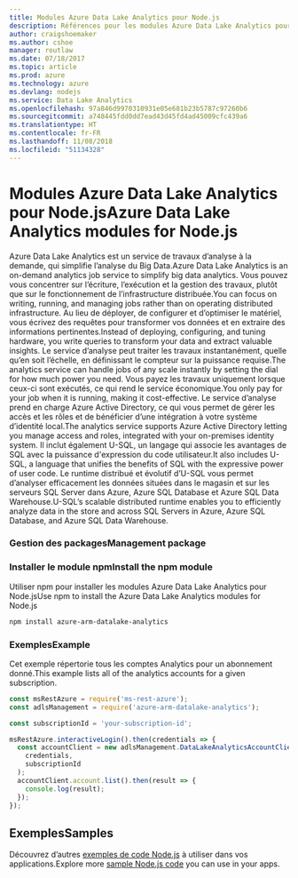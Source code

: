 ```yaml
---
title: Modules Azure Data Lake Analytics pour Node.js
description: Références pour les modules Azure Data Lake Analytics pour Node.js
author: craigshoemaker
ms.author: cshoe
manager: routlaw
ms.date: 07/18/2017
ms.topic: article
ms.prod: azure
ms.technology: azure
ms.devlang: nodejs
ms.service: Data Lake Analytics
ms.openlocfilehash: 97a846d9970310931e05e681b23b5787c97260b6
ms.sourcegitcommit: a748445fdd0dd7ead43d45fd4ad45009cfc439a6
ms.translationtype: HT
ms.contentlocale: fr-FR
ms.lasthandoff: 11/08/2018
ms.locfileid: "51134328"
---
```

# <a name="azure-data-lake-analytics-modules-for-nodejs"></a><span data-ttu-id="3fe79-103">Modules Azure Data Lake Analytics pour Node.js</span><span class="sxs-lookup"><span data-stu-id="3fe79-103">Azure Data Lake Analytics modules for Node.js</span></span>

<span data-ttu-id="3fe79-104">Azure Data Lake Analytics est un service de travaux d’analyse à la demande, qui simplifie l’analyse du Big Data.</span><span class="sxs-lookup"><span data-stu-id="3fe79-104">Azure Data Lake Analytics is an on-demand analytics job service to simplify big data analytics.</span></span> <span data-ttu-id="3fe79-105">Vous pouvez vous concentrer sur l’écriture, l’exécution et la gestion des travaux, plutôt que sur le fonctionnement de l’infrastructure distribuée.</span><span class="sxs-lookup"><span data-stu-id="3fe79-105">You can focus on writing, running, and managing jobs rather than on operating distributed infrastructure.</span></span> <span data-ttu-id="3fe79-106">Au lieu de déployer, de configurer et d’optimiser le matériel, vous écrivez des requêtes pour transformer vos données et en extraire des informations pertinentes.</span><span class="sxs-lookup"><span data-stu-id="3fe79-106">Instead of deploying, configuring, and tuning hardware, you write queries to transform your data and extract valuable insights.</span></span> <span data-ttu-id="3fe79-107">Le service d’analyse peut traiter les travaux instantanément, quelle qu’en soit l’échelle, en définissant le compteur sur la puissance requise.</span><span class="sxs-lookup"><span data-stu-id="3fe79-107">The analytics service can handle jobs of any scale instantly by setting the dial for how much power you need.</span></span> <span data-ttu-id="3fe79-108">Vous payez les travaux uniquement lorsque ceux-ci sont exécutés, ce qui rend le service économique.</span><span class="sxs-lookup"><span data-stu-id="3fe79-108">You only pay for your job when it is running, making it cost-effective.</span></span> <span data-ttu-id="3fe79-109">Le service d’analyse prend en charge Azure Active Directory, ce qui vous permet de gérer les accès et les rôles et de bénéficier d’une intégration à votre système d’identité local.</span><span class="sxs-lookup"><span data-stu-id="3fe79-109">The analytics service supports Azure Active Directory letting you manage access and roles, integrated with your on-premises identity system.</span></span> <span data-ttu-id="3fe79-110">Il inclut également U-SQL, un langage qui associe les avantages de SQL avec la puissance d'expression du code utilisateur.</span><span class="sxs-lookup"><span data-stu-id="3fe79-110">It also includes U-SQL, a language that unifies the benefits of SQL with the expressive power of user code.</span></span> <span data-ttu-id="3fe79-111">Le runtime distribué et évolutif d’U-SQL vous permet d’analyser efficacement les données situées dans le magasin et sur les serveurs SQL Server dans Azure, Azure SQL Database et Azure SQL Data Warehouse.</span><span class="sxs-lookup"><span data-stu-id="3fe79-111">U-SQL’s scalable distributed runtime enables you to efficiently analyze data in the store and across SQL Servers in Azure, Azure SQL Database, and Azure SQL Data Warehouse.</span></span>

### <a name="management-package"></a><span data-ttu-id="3fe79-112">Gestion des packages</span><span class="sxs-lookup"><span data-stu-id="3fe79-112">Management package</span></span>

### <a name="install-the-npm-module"></a><span data-ttu-id="3fe79-113">Installer le module npm</span><span class="sxs-lookup"><span data-stu-id="3fe79-113">Install the npm module</span></span>

<span data-ttu-id="3fe79-114">Utiliser npm pour installer les modules Azure Data Lake Analytics pour Node.js</span><span class="sxs-lookup"><span data-stu-id="3fe79-114">Use npm to install the Azure Data Lake Analytics modules for Node.js</span></span>

```bash
npm install azure-arm-datalake-analytics
```

### <a name="example"></a><span data-ttu-id="3fe79-115">Exemples</span><span class="sxs-lookup"><span data-stu-id="3fe79-115">Example</span></span>

<span data-ttu-id="3fe79-116">Cet exemple répertorie tous les comptes Analytics pour un abonnement donné.</span><span class="sxs-lookup"><span data-stu-id="3fe79-116">This example lists all of the analytics accounts for a given subscription.</span></span>

```javascript
const msRestAzure = require('ms-rest-azure');
const adlsManagement = require('azure-arm-datalake-analytics');

const subscriptionId = 'your-subscription-id';

msRestAzure.interactiveLogin().then(credentials => {
  const accountClient = new adlsManagement.DataLakeAnalyticsAccountClient(
    credentials,
    subscriptionId
  );
  accountClient.account.list().then(result => {
    console.log(result);
  });
});
```

## <a name="samples"></a><span data-ttu-id="3fe79-117">Exemples</span><span class="sxs-lookup"><span data-stu-id="3fe79-117">Samples</span></span>

<span data-ttu-id="3fe79-118">Découvrez d’autres [exemples de code Node.js](https://azure.microsoft.com/resources/samples/?platform=nodejs) à utiliser dans vos applications.</span><span class="sxs-lookup"><span data-stu-id="3fe79-118">Explore more [sample Node.js code](https://azure.microsoft.com/resources/samples/?platform=nodejs) you can use in your apps.</span></span>
